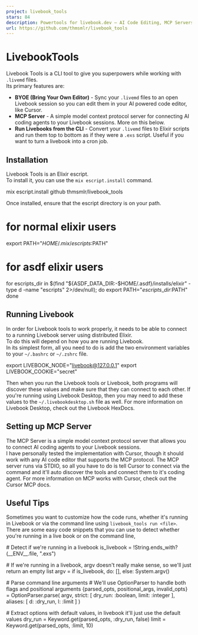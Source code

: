 ```yaml
---
project: livebook_tools
stars: 84
description: Powertools for livebook.dev — AI Code Editing, MCP Servers, and Running Livebooks from the CLI
url: https://github.com/thmsmlr/livebook_tools
---
```


LivebookTools
=============

Livebook Tools is a CLI tool to give you superpowers while working with `.livemd` files.  
Its primary features are:

-   **BYOE (Bring Your Own Editor)** - Sync your `.livemd` files to an open Livebook session so you can edit them in your AI powered code editor, like Cursor.
-   **MCP Server** - A simple model context protocol server for connecting AI coding agents to your Livebook sessions. More on this below.
-   **Run Livebooks from the CLI** - Convert your `.livemd` files to Elixir scripts and run them top to bottom as if they were a `.exs` script. Useful if you want to turn a livebook into a cron job.

Installation
------------

Livebook Tools is an Elixir escript.  
To install it, you can use the `mix escript.install` command.

mix escript.install github thmsmlr/livebook\_tools

Once installed, ensure that the escript directory is on your path.

# for normal elixir users
export PATH="$HOME/.mix/escripts:$PATH"

# for asdf elixir users
for escripts\_dir in $(find "${ASDF\_DATA\_DIR:-$HOME/.asdf}/installs/elixir" -type d -name "escripts" 2>/dev/null); do
  export PATH="$escripts\_dir:$PATH"
done

Running Livebook
----------------

In order for Livebook tools to work properly, it needs to be able to connect to a running Livebook server using distributed Elixir.  
To do this will depend on how you are running Livebook.  
In its simplest form, all you need to do is add the two environment variables to your `~/.bashrc` or `~/.zshrc` file.

export LIVEBOOK\_NODE="livebook@127.0.0.1"
export LIVEBOOK\_COOKIE="secret"

Then when you run the Livebook tools or Livebook, both programs will discover these values and make sure that they can connect to each other. If you're running using Livebook Desktop, then you may need to add these values to the `~/.livebookdesktop.sh` file as well. For more information on Livebook Desktop, check out the Livebook HexDocs.

Setting up MCP Server
---------------------

The MCP Server is a simple model context protocol server that allows you to connect AI coding agents to your Livebook sessions.  
I have personally tested the implementation with Cursor, though it should work with any AI code editor that supports the MCP protocol. The MCP server runs via STDIO, so all you have to do is tell Cursor to connect via the command and it'll auto discover the tools and connect them to it's coding agent. For more information on MCP works with Cursor, check out the Cursor MCP docs.

Useful Tips
-----------

Sometimes you want to customize how the code runs, whether it's running in Livebook or via the command line using `livebook_tools run <file>`. There are some easy code snippets that you can use to detect whether you're running in a live book or on the command line,

\# Detect if we're running in a livebook
is\_livebook \= !String.ends\_with?(\_\_ENV\_\_.file, ".exs")

\# If we're running in a livebook, argv doesn't really make sense, so we'll just return an empty list
argv \= if is\_livebook, do: \[\], else: System.argv()

\# Parse command line arguments
\# We'll use OptionParser to handle both flags and positional arguments
{parsed\_opts, positional\_args, invalid\_opts} \=
  OptionParser.parse(
    argv,
    strict: \[
      dry\_run: :boolean,
      limit: :integer
    \],
    aliases: \[
      d: :dry\_run,
      l: :limit
    \]
  )

\# Extract options with default values, in livebook it'll just use the default values
dry\_run \= Keyword.get(parsed\_opts, :dry\_run, false)
limit \= Keyword.get(parsed\_opts, :limit, 10)
